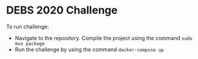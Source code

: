 # DEBS 2020 Challenge

To run challenge:
 - Navigate to the repository. Compile the project using the command `sudo mvn package`
 - Run the challenge by using the command `docker-compose up`
